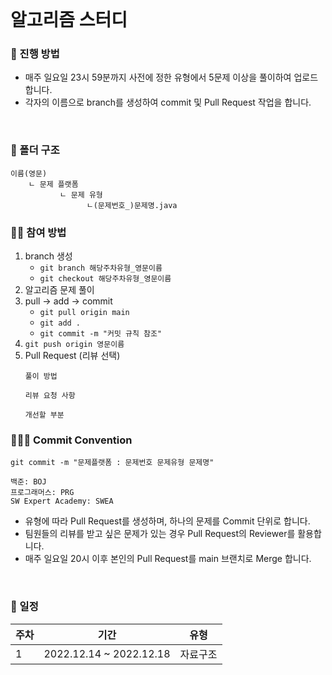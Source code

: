 <br/>

# 알고리즘 스터디

### 🌟 진행 방법
* 매주 일요일 23시 59분까지 사전에 정한 유형에서 5문제 이상을 풀이하여 업로드 합니다.
* 각자의 이름으로 branch를 생성하여 commit 및 Pull Request 작업을 합니다.

<br/>

### 📁 폴더 구조
```
이름(영문)
    ㄴ 문제 플랫폼
           ㄴ 문제 유형
                 ㄴ(문제번호_)문제명.java
```

### 🧑‍💻 참여 방법
1. branch 생성
    * `git branch 해당주차유형_영문이름`
    * `git checkout 해당주차유형_영문이름`
2. 알고리즘 문제 풀이
3. pull → add → commit
    * `git pull origin main`
    * `git add .`
    * `git commit -m "커밋 규칙 참조"`
4. `git push origin 영문이름`
5. Pull Request (리뷰 선택)
    ```
    풀이 방법

    리뷰 요청 사항

    개선할 부분
    ```
    
### 🧑‍🤝‍🧑 Commit Convention
```
git commit -m "문제플랫폼 : 문제번호 문제유형 문제명"
```
```
백준: BOJ
프로그래머스: PRG
SW Expert Academy: SWEA
```
* 유형에 따라 Pull Request를 생성하며, 하나의 문제를 Commit 단위로 합니다.
* 팀원들의 리뷰를 받고 싶은 문제가 있는 경우 Pull Request의 Reviewer를 활용합니다.
* 매주 일요일 20시 이후 본인의 Pull Request를 main 브랜치로 Merge 합니다.
<br/>

### 📅 일정
| 주차                          | 기간                          | 유형                       |
| ----------------------------- | ----------------------------- | -------------------------- |
| 1                              | 2022.12.14 ~ 2022.12.18       | 자료구조                    |
